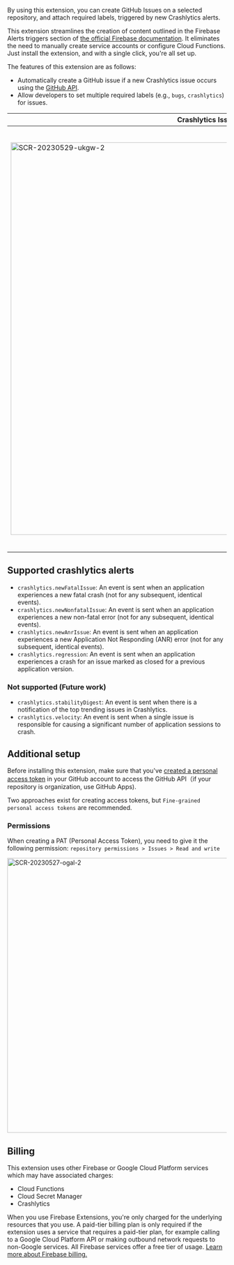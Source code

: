 By using this extension, you can create GitHub Issues on a selected repository, and attach required labels, triggered by new Crashlytics alerts.

This extension streamlines the creation of content outlined in the Firebase Alerts triggers section of [the official Firebase documentation](https://firebase.google.com/docs/functions/alert-events#handle-crashlytics-alerts). It eliminates the need to manually create service accounts or configure Cloud Functions. Just install the extension, and with a single click, you're all set up.

The features of this extension are as follows:

- Automatically create a GitHub issue if a new Crashlytics issue occurs using the [GitHub API](https://docs.github.com/ja/rest/issues/issues?apiVersion=2022-11-28#create-an-issue).
- Allow developers to set multiple required labels (e.g., `bugs`, `crashlytics`) for issues.

| Crashlytics Issue | GitHub Issue |
|--------|--------|
| <img width="900" alt="SCR-20230529-ukgw-2" src="https://github.com/htsuruo/firebase-extensions/assets/12729025/d019c106-a2c2-4b76-b5f9-2327609fe3a0"> | <img width="970" alt="SCR-20230529-ukml" src="https://github.com/htsuruo/firebase-extensions/assets/12729025/8eafcf03-a285-4067-b56f-36e378747758"> |

## Supported crashlytics alerts

- `crashlytics.newFatalIssue`: An event is sent when an application experiences a new fatal crash (not for any subsequent, identical events).
- `crashlytics.newNonfatalIssue`: An event is sent when an application experiences a new non-fatal error (not for any subsequent, identical events).
- `crashlytics.newAnrIssue`: An event is sent when an application experiences a new Application Not Responding (ANR) error (not for any subsequent, identical events).
- `crashlytics.regression`: An event is sent when an application experiences a crash for an issue marked as closed for a previous application version.

### Not supported (Future work)

- `crashlytics.stabilityDigest`: An event is sent when there is a notification of the top trending issues in Crashlytics.
- `crashlytics.velocity`: An event is sent when a single issue is responsible for causing a significant number of application sessions to crash.

## Additional setup

Before installing this extension, make sure that you've [created a personal access token](https://docs.github.com/en/authentication/keeping-your-account-and-data-secure/creating-a-personal-access-token) in your GitHub account to access the GitHub API（if your repository is organization, use GitHub Apps).

Two approaches exist for creating access tokens, but `Fine-grained personal access tokens` are recommended.

### Permissions

When creating a PAT (Personal Access Token), you need to give it the following permission:
`repository permissions > Issues > Read and write`

<img width="630" alt="SCR-20230527-ogal-2" src="https://github.com/htsuruo/firebase-extensions/assets/12729025/719bcfd8-12c7-4336-adde-924738553592">

## Billing

This extension uses other Firebase or Google Cloud Platform services which may have associated charges:

- Cloud Functions
- Cloud Secret Manager
- Crashlytics

When you use Firebase Extensions, you're only charged for the underlying resources that you use. A paid-tier billing plan is only required if the extension uses a service that requires a paid-tier plan, for example calling to a Google Cloud Platform API or making outbound network requests to non-Google services. All Firebase services offer a free tier of usage. [Learn more about Firebase billing.](https://firebase.google.com/pricing)
